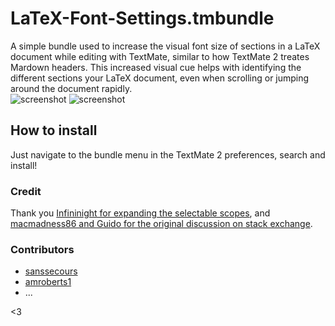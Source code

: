 # LaTeX-Font-Settings.tmbundle

A simple bundle used to increase the visual font size of sections in a LaTeX document while editing with TextMate, similar to how TextMate 2 treates Mardown headers.  This increased visual cue helps with identifying the different sections your LaTeX document, even when scrolling or jumping around the document rapidly.  
![screenshot](https://cdn.rawgit.com/bcomnes/LaTeX-Font-Settings.tmbundle/master/screenshot.png)
![screenshot](https://cdn.rawgit.com/bcomnes/LaTeX-Font-Settings.tmbundle/master/footnote.png)

## How to install

Just navigate to the bundle menu in the TextMate 2 preferences, search and install!

### Credit
Thank you [Infininight for expanding the selectable scopes](https://github.com/textmate/latex.tmbundle/commit/65eaf2b8efbf466e9075c9f947a25a124b53f3f7), and [macmadness86 and Guido for the original discussion on stack exchange](http://tex.stackexchange.com/questions/98574/textmate-2-how-can-increase-font-size-of-sections-in-the-markup-code).

### Contributors

- [sanssecours](https://github.com/sanssecours)
- [amroberts1](https://github.com/amroberts1)
- ...

<3
